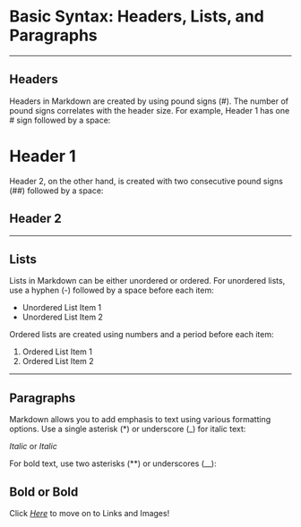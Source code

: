 # Basic Syntax: Headers, Lists, and Paragraphs
---
## __Headers__

Headers in Markdown are created by using pound signs (#). The number of pound signs correlates with the header size. For example, Header 1 has one # sign followed by a space:

# Header 1

Header 2, on the other hand, is created with two consecutive pound signs (##) followed by a space:

## Header 2
---
## __Lists__

Lists in Markdown can be either unordered or ordered. For unordered lists, use a hyphen (-) followed by a space before each item:

- Unordered List Item 1
- Unordered List Item 2

Ordered lists are created using numbers and a period before each item:

1. Ordered List Item 1
2. Ordered List Item 2
---
## __Paragraphs__

Markdown allows you to add emphasis to text using various formatting options. Use a single asterisk (*) or underscore (_) for italic text:

*Italic* or _Italic_

For bold text, use two asterisks (**) or underscores (__):

**Bold** or __Bold__
---
Click _[Here](linksandimages.md)_ to move on to Links and Images!
